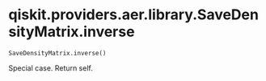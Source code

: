 # qiskit.providers.aer.library.SaveDensityMatrix.inverse

`SaveDensityMatrix.inverse()`

Special case. Return self.
